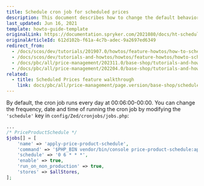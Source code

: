 ```yaml
---
title: Schedule cron job for scheduled prices
description: This document describes how to change the default behavior of the cron job shipped with the Scheduled Prices feature.
last_updated: Jun 16, 2021
template: howto-guide-template
originalLink: https://documentation.spryker.com/2021080/docs/ht-schedule-cron-job-for-scheduled-prices-201907
originalArticleId: 612d102b-f61a-4c7b-adec-9a2697ed6349
redirect_from:
  - /docs/scos/dev/tutorials/201907.0/howtos/feature-howtos/how-to-schedule-cron-job-for-scheduled-prices.html
  - /docs/scos/dev/tutorials-and-howtos/howtos/feature-howtos/howto-schedule-cron-job-for-scheduled-prices.html
  - /docs/pbc/all/price-management/202311.0/base-shop/tutorials-and-howtos/howto-schedule-cron-job-for-scheduled-prices.html
  - /docs/pbc/all/price-management/202204.0/base-shop/tutorials-and-howtos/howto-schedule-cron-job-for-scheduled-prices.html
related:
  - title: Scheduled Prices feature walkthrough
    link: docs/pbc/all/price-management/page.version/base-shop/scheduled-prices-feature-overview.html
---
```



By default, the cron job runs every day at 00:06:00-00:00. You can change the frequency, date and time of running the cron job by modifying the `'schedule'` key in `config/Zed/cronjobs/jobs.php`:

```php
...
/* PriceProductSchedule */
$jobs[] = [
    'name' => 'apply-price-product-schedule',
    'command' => '$PHP_BIN vendor/bin/console price-product-schedule:apply',
    'schedule' => '0 6 * * *',
    'enable' => true,
    'run_on_non_production' => true,
    'stores' => $allStores,
];
```
